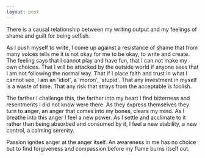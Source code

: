 ```yaml
---
layout: post
---
```


There is a causal relationship between my writing output and my feelings of shame
and guilt for being selfish.

As I push myself to write, I come up against a resistance of shame that from
many voices tells me it is not okay for me to be okay, to write and create.
The feeling says that I cannot play and have fun, that I can not make my own choices.
That I will be attacked by the outside world if anyone sees that I am not following
the normal way. That if I place faith and trust in what I cannot see, I am an 'idiot',
a 'moron', 'stupid'. That any investment in myself is a waste of time. That any risk
that strays from the acceptable is foolish.

The farther I challenge this, the farther into my heart I find bitterness and resentments I did not know were there. As they express themselves they turn to
anger, an anger that comes into my bones, clears my mind. As I breathe into this
anger I feel a new power. As I settle and acclimate to it rather than being absorbed
and consumed by it, I feel a new stability, a new control, a calming serenity.

Passion ignites anger at the anger itself. An awareness in me has no choice but to find forgiveness and compassion before my flame burns itself out. 
